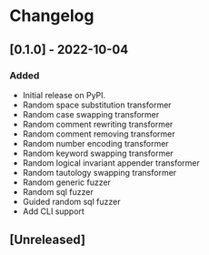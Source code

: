 # Changelog

## [0.1.0] - 2022-10-04
### Added
- Initial release on PyPI.
- Random space substitution transformer
- Random case swapping transformer
- Random comment rewriting transformer
- Random comment removing transformer
- Random number encoding transformer
- Random keyword swapping transformer
- Random logical invariant appender transformer
- Random tautology swapping transformer
- Random generic fuzzer
- Random sql fuzzer
- Guided random sql fuzzer
- Add CLI support


## [Unreleased]
